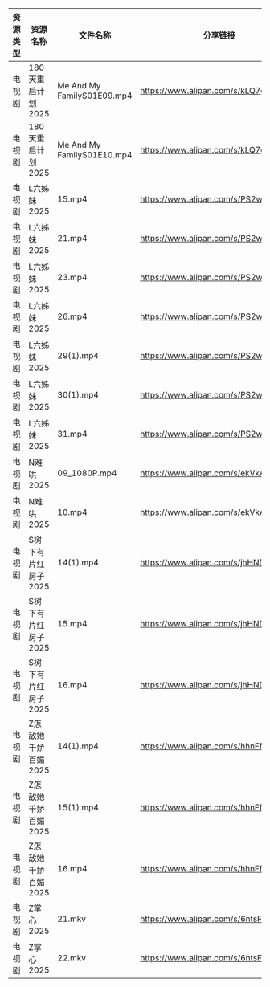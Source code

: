 | 资源类型 | 资源名称         | 文件名称                       | 分享链接                                 | 更新时间                |
| ---- | ------------ | -------------------------- | ------------------------------------ | ------------------- |
| 电视剧  | 180天重启计划2025 | Me And My FamilyS01E09.mp4 | https://www.alipan.com/s/kLQ7gTsr9MV | 2025-02-21 08:05:06 |
| 电视剧  | 180天重启计划2025 | Me And My FamilyS01E10.mp4 | https://www.alipan.com/s/kLQ7gTsr9MV | 2025-02-21 08:05:06 |
| 电视剧  | L六姊妹2025     | 15.mp4                     | https://www.alipan.com/s/PS2wCaFpCy5 | 2025-02-21 19:06:11 |
| 电视剧  | L六姊妹2025     | 21.mp4                     | https://www.alipan.com/s/PS2wCaFpCy5 | 2025-02-21 19:06:10 |
| 电视剧  | L六姊妹2025     | 23.mp4                     | https://www.alipan.com/s/PS2wCaFpCy5 | 2025-02-21 19:06:10 |
| 电视剧  | L六姊妹2025     | 26.mp4                     | https://www.alipan.com/s/PS2wCaFpCy5 | 2025-02-21 08:06:12 |
| 电视剧  | L六姊妹2025     | 29(1).mp4                  | https://www.alipan.com/s/PS2wCaFpCy5 | 2025-02-21 21:06:05 |
| 电视剧  | L六姊妹2025     | 30(1).mp4                  | https://www.alipan.com/s/PS2wCaFpCy5 | 2025-02-21 19:06:10 |
| 电视剧  | L六姊妹2025     | 31.mp4                     | https://www.alipan.com/s/PS2wCaFpCy5 | 2025-02-21 21:06:05 |
| 电视剧  | N难哄2025      | 09_1080P.mp4               | https://www.alipan.com/s/ekVkAgxzkyz | 2025-02-21 18:06:44 |
| 电视剧  | N难哄2025      | 10.mp4                     | https://www.alipan.com/s/ekVkAgxzkyz | 2025-02-21 18:06:44 |
| 电视剧  | S树下有片红房子2025 | 14(1).mp4                  | https://www.alipan.com/s/jhHNDAoNcay | 2025-02-21 19:06:50 |
| 电视剧  | S树下有片红房子2025 | 15.mp4                     | https://www.alipan.com/s/jhHNDAoNcay | 2025-02-21 19:06:49 |
| 电视剧  | S树下有片红房子2025 | 16.mp4                     | https://www.alipan.com/s/jhHNDAoNcay | 2025-02-21 19:06:49 |
| 电视剧  | Z怎敌她千娇百媚2025 | 14(1).mp4                  | https://www.alipan.com/s/hhnFfpbzUdn | 2025-02-21 19:07:25 |
| 电视剧  | Z怎敌她千娇百媚2025 | 15(1).mp4                  | https://www.alipan.com/s/hhnFfpbzUdn | 2025-02-21 19:07:25 |
| 电视剧  | Z怎敌她千娇百媚2025 | 16.mp4                     | https://www.alipan.com/s/hhnFfpbzUdn | 2025-02-21 19:07:24 |
| 电视剧  | Z掌心2025      | 21.mkv                     | https://www.alipan.com/s/6ntsFQxh6Eo | 2025-02-21 08:07:33 |
| 电视剧  | Z掌心2025      | 22.mkv                     | https://www.alipan.com/s/6ntsFQxh6Eo | 2025-02-21 08:07:32 |
